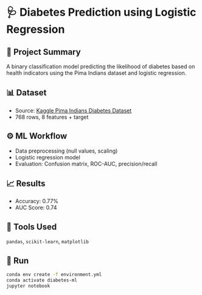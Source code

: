 # 🩺 Diabetes Prediction using Logistic Regression

## 📌 Project Summary
A binary classification model predicting the likelihood of diabetes based on health indicators using the Pima Indians dataset and logistic regression.

## 📊 Dataset
- Source: [Kaggle Pima Indians Diabetes Dataset](https://www.kaggle.com/datasets/uciml/pima-indians-diabetes-database)
- 768 rows, 8 features + target

## ⚙️ ML Workflow
- Data preprocessing (null values, scaling)
- Logistic regression model
- Evaluation: Confusion matrix, ROC-AUC, precision/recall

## 📈 Results
- Accuracy: 0.77%
- AUC Score: 0.74

## 🧪 Tools Used
`pandas`, `scikit-learn`, `matplotlib`

## 🚀 Run
```bash
conda env create -f environment.yml
conda activate diabetes-ml
jupyter notebook
